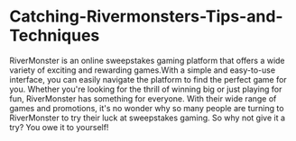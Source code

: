 # Catching-Rivermonsters-Tips-and-Techniques
RiverMonster is an online sweepstakes gaming platform that offers a wide variety of exciting and rewarding games.With a simple and easy-to-use interface, you can easily navigate the platform to find the perfect game for you. Whether you're looking for the thrill of winning big or just playing for fun, RiverMonster has something for everyone. With their wide range of games and promotions, it's no wonder why so many people are turning to RiverMonster to try their luck at sweepstakes gaming. So why not give it a try? You owe it to yourself!
